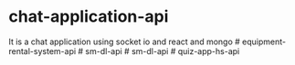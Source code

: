 # chat-application-api
It is a chat application using socket io and react and mongo
#   e q u i p m e n t - r e n t a l - s y s t e m - a p i  
 #   s m - d l - a p i  
 #   s m - d l - a p i  
 #   q u i z - a p p - h s - a p i  
 